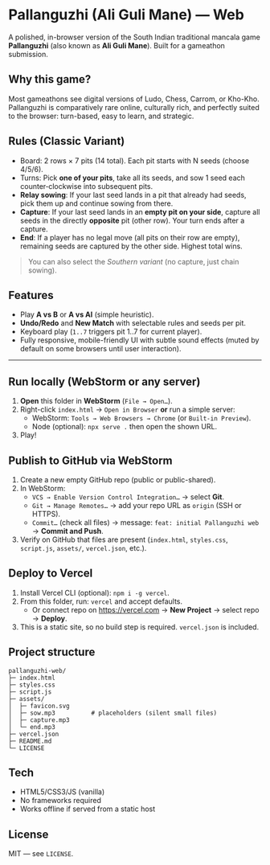 # Pallanguzhi (Ali Guli Mane) — Web

A polished, in-browser version of the South Indian traditional mancala game **Pallanguzhi** (also known as **Ali Guli Mane**). Built for a gameathon submission.

## Why this game?
Most gameathons see digital versions of Ludo, Chess, Carrom, or Kho-Kho. Pallanguzhi is comparatively rare online, culturally rich, and perfectly suited to the browser: turn-based, easy to learn, and strategic.

## Rules (Classic Variant)
- Board: 2 rows × 7 pits (14 total). Each pit starts with N seeds (choose 4/5/6).
- Turns: Pick **one of your pits**, take all its seeds, and sow 1 seed each counter‑clockwise into subsequent pits.
- **Relay sowing**: If your last seed lands in a pit that already had seeds, pick them up and continue sowing from there.
- **Capture**: If your last seed lands in an **empty pit on your side**, capture all seeds in the directly **opposite** pit (other row). Your turn ends after a capture.
- **End**: If a player has no legal move (all pits on their row are empty), remaining seeds are captured by the other side. Highest total wins.

> You can also select the _Southern variant_ (no capture, just chain sowing).

## Features
- Play **A vs B** or **A vs AI** (simple heuristic).
- **Undo/Redo** and **New Match** with selectable rules and seeds per pit.
- Keyboard play (`1..7` triggers pit 1..7 for current player).
- Fully responsive, mobile-friendly UI with subtle sound effects (muted by default on some browsers until user interaction).

---

## Run locally (WebStorm or any server)
1. **Open** this folder in **WebStorm** (`File → Open…`).
2. Right-click `index.html` → `Open in Browser` **or** run a simple server:
   - WebStorm: `Tools → Web Browsers → Chrome` (or `Built-in Preview`).
   - Node (optional): `npx serve .` then open the shown URL.
3. Play!

## Publish to GitHub via WebStorm
1. Create a new empty GitHub repo (public or public-shared).
2. In WebStorm:
   - `VCS → Enable Version Control Integration…` → select **Git**.
   - `Git → Manage Remotes…` → add your repo URL as `origin` (SSH or HTTPS).
   - `Commit…` (check all files) → message: `feat: initial Pallanguzhi web` → **Commit and Push**.
3. Verify on GitHub that files are present (`index.html`, `styles.css`, `script.js`, `assets/`, `vercel.json`, etc.).

## Deploy to Vercel
1. Install Vercel CLI (optional): `npm i -g vercel`.
2. From this folder, run: `vercel` and accept defaults.
   - Or connect repo on <https://vercel.com> → **New Project** → select repo → **Deploy**.
3. This is a static site, so no build step is required. `vercel.json` is included.

## Project structure
```
pallanguzhi-web/
├─ index.html
├─ styles.css
├─ script.js
├─ assets/
│  ├─ favicon.svg
│  ├─ sow.mp3          # placeholders (silent small files)
│  ├─ capture.mp3
│  └─ end.mp3
├─ vercel.json
├─ README.md
└─ LICENSE
```

## Tech
- HTML5/CSS3/JS (vanilla)
- No frameworks required
- Works offline if served from a static host

## License
MIT — see `LICENSE`.
